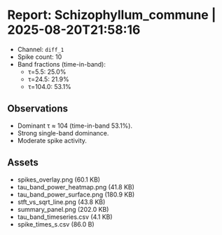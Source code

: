 # Report: Schizophyllum_commune | 2025-08-20T21:58:16

- Channel: `diff_1`
- Spike count: 10
- Band fractions (time-in-band):
  - τ=5.5: 25.0%
  - τ=24.5: 21.9%
  - τ=104.0: 53.1%

## Observations
- Dominant τ ≈ 104 (time-in-band 53.1%).
- Strong single-band dominance.
- Moderate spike activity.

## Assets
- spikes_overlay.png (60.1 KB)
- tau_band_power_heatmap.png (41.8 KB)
- tau_band_power_surface.png (180.9 KB)
- stft_vs_sqrt_line.png (43.8 KB)
- summary_panel.png (202.0 KB)
- tau_band_timeseries.csv (4.1 KB)
- spike_times_s.csv (86.0 B)
